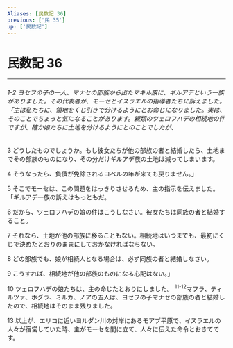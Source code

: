 ```yaml
---
Aliases: [民数記 36]
previous: ['民 35']
up: ['民数記']
---
```

# 民数記 36

***
###### 1-2 ヨセフの子の一人、マナセの部族から出たマキル族に、ギルアデという一族がありました。その代表者が、モーセとイスラエルの指導者たちに訴えました。「主は私たちに、領地をくじ引きで分けるようにとお命じになりました。実は、そのことでちょっと気になることがあります。親類のツェロフハデの相続地の件ですが、確か娘たちに土地を分けるようにとのことでしたが、 



3 
どうしたものでしょうか。もし彼女たちが他の部族の者と結婚したら、土地までその部族のものになり、その分だけギルアデ族の土地は減ってしまいます。 



4 
そうなったら、負債が免除されるヨベルの年が来ても戻りません。」 



5 
そこでモーセは、この問題をはっきりさせるため、主の指示を伝えました。「ギルアデ一族の訴えはもっともだ。 



6 
だから、ツェロフハデの娘の件はこうしなさい。彼女たちは同族の者と結婚すること。 



7 
それなら、土地が他の部族に移ることもない。相続地はいつまでも、最初にくじで決めたとおりのままにしておかなければならない。 



8 
どの部族でも、娘が相続人となる場合は、必ず同族の者と結婚しなさい。 



9 
こうすれば、相続地が他の部族のものになる心配はない。」 



10 
ツェロフハデの娘たちは、主の命じたとおりにしました。 <sup class="versenum">11-12</sup>マフラ、ティルツァ、ホグラ、ミルカ、ノアの五人は、ヨセフの子マナセの部族の者と結婚したので、相続地はそのまま残りました。 



13 
以上が、エリコに近いヨルダン川の対岸にあるモアブ平原で、イスラエルの人々が宿営していた時、主がモーセを間に立て、人々に伝えた命令とおきてです。
